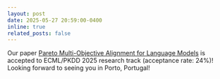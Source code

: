 ```yaml
---
layout: post
date: 2025-05-27 20:59:00-0400
inline: true
related_posts: false
---
```


Our paper [Pareto Multi-Objective Alignment for Language Models](https://arxiv.org/pdf/2508.07768) is accepted to ECML/PKDD 2025 research track (acceptance rate: 24%)! Looking forward to seeing you in Porto, Portugal!
